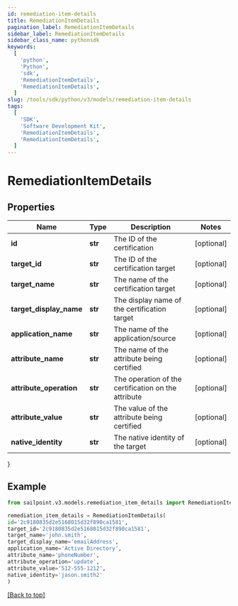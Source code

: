 ```yaml
---
id: remediation-item-details
title: RemediationItemDetails
pagination_label: RemediationItemDetails
sidebar_label: RemediationItemDetails
sidebar_class_name: pythonsdk
keywords:
  [
    'python',
    'Python',
    'sdk',
    'RemediationItemDetails',
    'RemediationItemDetails',
  ]
slug: /tools/sdk/python/v3/models/remediation-item-details
tags:
  [
    'SDK',
    'Software Development Kit',
    'RemediationItemDetails',
    'RemediationItemDetails',
  ]
---
```


# RemediationItemDetails

## Properties

| Name | Type | Description | Notes |
| --- | --- | --- | --- |
| **id** | **str** | The ID of the certification | [optional] |
| **target_id** | **str** | The ID of the certification target | [optional] |
| **target_name** | **str** | The name of the certification target | [optional] |
| **target_display_name** | **str** | The display name of the certification target | [optional] |
| **application_name** | **str** | The name of the application/source | [optional] |
| **attribute_name** | **str** | The name of the attribute being certified | [optional] |
| **attribute_operation** | **str** | The operation of the certification on the attribute | [optional] |
| **attribute_value** | **str** | The value of the attribute being certified | [optional] |
| **native_identity** | **str** | The native identity of the target | [optional] |

}

## Example

```python
from sailpoint.v3.models.remediation_item_details import RemediationItemDetails

remediation_item_details = RemediationItemDetails(
id='2c9180835d2e5168015d32f890ca1581',
target_id='2c9180835d2e5168015d32f890ca1581',
target_name='john.smith',
target_display_name='emailAddress',
application_name='Active Directory',
attribute_name='phoneNumber',
attribute_operation='update',
attribute_value='512-555-1212',
native_identity='jason.smith2'
)

```

[[Back to top]](#)
